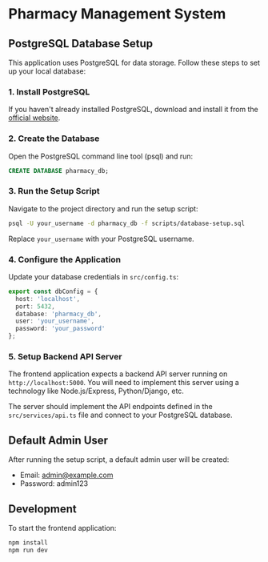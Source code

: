 
# Pharmacy Management System

## PostgreSQL Database Setup

This application uses PostgreSQL for data storage. Follow these steps to set up your local database:

### 1. Install PostgreSQL

If you haven't already installed PostgreSQL, download and install it from the [official website](https://www.postgresql.org/download/).

### 2. Create the Database

Open the PostgreSQL command line tool (psql) and run:

```sql
CREATE DATABASE pharmacy_db;
```

### 3. Run the Setup Script

Navigate to the project directory and run the setup script:

```bash
psql -U your_username -d pharmacy_db -f scripts/database-setup.sql
```

Replace `your_username` with your PostgreSQL username.

### 4. Configure the Application

Update your database credentials in `src/config.ts`:

```typescript
export const dbConfig = {
  host: 'localhost',
  port: 5432,
  database: 'pharmacy_db',
  user: 'your_username',
  password: 'your_password'
};
```

### 5. Setup Backend API Server

The frontend application expects a backend API server running on `http://localhost:5000`. You will need to implement this server using a technology like Node.js/Express, Python/Django, etc.

The server should implement the API endpoints defined in the `src/services/api.ts` file and connect to your PostgreSQL database.

## Default Admin User

After running the setup script, a default admin user will be created:

- Email: admin@example.com
- Password: admin123

## Development

To start the frontend application:

```bash
npm install
npm run dev
```

